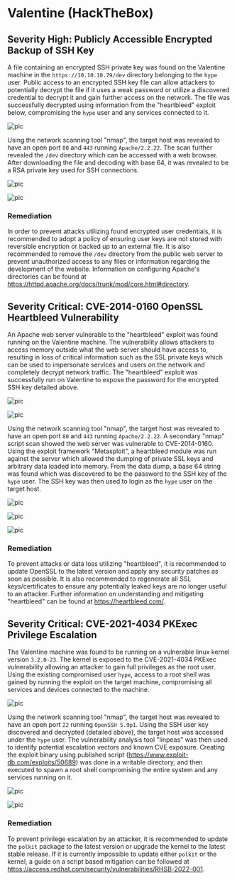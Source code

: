 # Valentine (HackTheBox)

## Severity High: Publicly Accessible Encrypted Backup of SSH Key

A file containing an encrypted SSH private key was found on the Valentine machine in the `https://10.10.10.79/dev` directory belonging to the `hype` user. Public access to an encrypted SSH key file can allow attackers to potentially decrypt the file if it uses a weak password or utilize a discovered credential to decrypt it and gain further access on the network. The file was successfully decrypted using information from the "heartbleed" exploit below, compromising the `hype` user and any services connected to it.

![pic](/home/ismaeel/Documents/hkbx/valentine/snaps/file1.png)

Using the network scanning tool "nmap", the target host was revealed to have an open port `80` and `443` running `Apache/2.2.22`. The scan further revealed the `/dev` directory which can be accessed with a web browser. After downloading the file and decoding with base 64, it was revealed to be a RSA private key used for SSH connections.

![pic](/home/ismaeel/Documents/hkbx/valentine/snaps/file3.png)

![pic](/home/ismaeel/Documents/hkbx/valentine/snaps/file2.png)

### Remediation

In order to prevent attacks utilizing found encrypted user credentials, it is recommended to adopt a policy of ensuring user keys are not stored with reversible encryption or backed up to an external file. It is also recommended to remove the `/dev` directory from the public web server to prevent unauthorized access to any files or information regarding the development of the website. Information on configuring Apache's directories can be found at https://httpd.apache.org/docs/trunk/mod/core.html#directory.


## Severity Critical: CVE-2014-0160 OpenSSL Heartbleed Vulnerability

An Apache web server vulnerable to the "heartbleed" exploit was found running on the Valentine machine. The vulnerability allows attackers to access memory outside what the web server should have access to, resulting in loss of critical information such as the SSL private keys which can be used to impersonate services and users on the network and completely decrypt network traffic. The "heartbleed" exploit was successfully run on Valentine to expose the password for the encrypted SSH key detailed above.

![pic](/home/ismaeel/Documents/hkbx/valentine/snaps/hb1.png)

![pic](/home/ismaeel/Documents/hkbx/valentine/snaps/hb4.png)

Using the network scanning tool "nmap", the target host was revealed to have an open port `80` and `443` running `Apache/2.2.22`. A secondary "nmap" script scan showed the web server was vulnerable to CVE-2014-0160. Using the exploit framework "Metasploit", a heartbleed module was run against the server which allowed the dumping of private SSL keys and arbitrary data loaded into memory. From the data dump, a base 64 string was found which was discovered to be the password to the SSH key of the `hype` user. The SSH key was then used to login as the `hype` user on the target host.

![pic](/home/ismaeel/Documents/hkbx/valentine/snaps/hb2.png)

![pic](/home/ismaeel/Documents/hkbx/valentine/snaps/hb3.png)

![pic](/home/ismaeel/Documents/hkbx/valentine/snaps/hb5.png)

### Remediation

To prevent attacks or data loss utilizing "heartbleed", it is recommended to update OpenSSL to the latest version and apply any security patches as soon as possible. It is also recommended to regenerate all SSL keys/certificates to ensure any potentially leaked keys are no longer useful to an attacker. Further information on understanding and mitigating "heartbleed" can be found at https://heartbleed.com/.


## Severity Critical: CVE-2021-4034 PKExec Privilege Escalation

The Valentine machine was found to be running on a vulnerable linux kernel version `3.2.0-23`. The kernel is exposed to the CVE-2021-4034 PKExec vulnerability allowing an attacker to gain full privileges as the root user. Using the existing compromised user `hype`, access to a root shell was gained by running the exploit on the target machine, compromising all services and devices connected to the machine.

![pic](/home/ismaeel/Documents/hkbx/valentine/snaps/pk1.png)

Using the network scanning tool "nmap", the target host was revealed to have an open port `22` running `OpenSSH 5.9p1`. Using the SSH user key discovered and decrypted (detailed above), the target host was accessed under the `hype` user. The vulnerability analysis tool "linpeas" was then used to identify potential escalation vectors and known CVE exposure. Creating the exploit binary using  published script (https://www.exploit-db.com/exploits/50689) was done in a writable directory, and then executed to spawn a root shell compromising the entire system and any services running on it. 

![pic](/home/ismaeel/Documents/hkbx/valentine/snaps/pk3.png)

![pic](/home/ismaeel/Documents/hkbx/valentine/snaps/pk2.png)

### Remediation

To prevent privilege escalation by an attacker, it is recommended to update the `polkit` package to the latest version or upgrade the kernel to the latest stable release. If it is currently impossible to update either `polkit` or the kernel, a guide on a script based mitigation can be followed at https://access.redhat.com/security/vulnerabilities/RHSB-2022-001.
